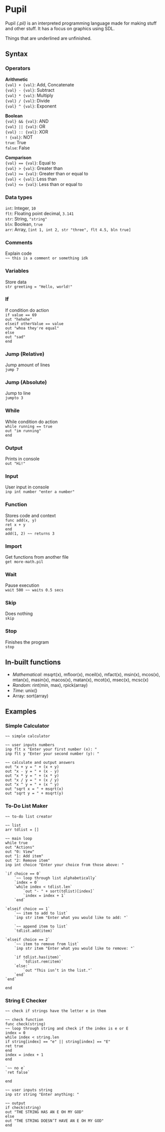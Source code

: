 # Pupil

Pupil *(.pil)* is an interpreted programming language made for making stuff and other stuff. It has a focus on graphics using SDL.

Things that are underlined are unfinished.

## Syntax

### Operators

**Arithmetic**  
`{val} + {val}`: Add, Concatenate  
`{val} - {val}`: Subtract  
`{val} * {val}`: Multiply  
`{val} / {val}`: Divide  
`{val} ^ {val}`: Exponent

**Boolean**  
`{val} && {val}`: AND  
`{val} || {val}`: OR  
`{val} :: {val}`: XOR  
`! {val}`: NOT  
`true`: True  
`false`: False

**Comparison**  
`{val} == {val}`: Equal to  
`{val} > {val}`: Greater than  
`{val} >= {val}`: Greater than or equal to  
`{val} < {val}`: Less than  
`{val} <= {val}`: Less than or equal to

### Data types

`int`: Integer, `10`  
`flt`: Floating point decimal, `3.141`  
`str`: String, `"string"`  
`bln`: Boolean, `true`  
`arr`: Array, `[int 1, int 2, str "three", flt 4.5, bln true]`

### Comments

Explain code  
`~~ this is a comment or something idk`

### Variables

Store data  
`str greeting = "Hello, world!"`

### If

If condition do action  
`if value == 69`  
	`out "hehehe"`  
`elseif otherValue == value`  
	`out "whoa they're equal"`  
`else`  
	`out "sad"`  
`end`

### Jump (Relative)

Jump amount of lines  
`jump 7`

### Jump (Absolute)

Jump to line  
`jumpto 3`

### While

While condition do action  
`while running == true`  
	`out "im running"`  
`end`

### Output

Prints in console  
`out "Hi!"`

### Input

User input in console  
`inp int number "enter a number"`

### Function

Stores code and context  
`func add(x, y)`  
	`ret x + y`  
`end`  
`add(1, 2) ~~ returns 3`

### Import

Get functions from another file  
`get more-math.pil`

### Wait

Pause execution  
`wait 500 ~~ waits 0.5 secs`

### Skip

Does nothing  
`skip`

### Stop

Finishes the program  
`stop`

## In-built functions

- *Mathematical*: msqrt(x), mfloor(x), mceil(x), mfact(x), msin(x), mcos(x), mtan(x), masin(x), macos(x), matan(x), mcot(x), msec(x), mcsc(x)  
- *Random*: rint(min, max), rpick(array)  
- *Time*: unix()  
- Array: sort(array)

## Examples

### Simple Calculator

`~~ simple calculator`

`~~ user inputs numbers`  
`inp flt x "Enter your first number (x): "`  
`inp flt y "Enter your second number (y): "`

`~~ calculate and output answers`  
`out "x + y = " + (x + y)`  
`out "x - y = " + (x - y)`  
`out "x * y = " + (x * y)`  
`out "x / y = " + (x / y)`  
`out "x ^ y = " + (x ^ y)`  
`out "sqrt x = " + msqrt(x)`  
`out "sqrt y = " + msqrt(y)`

### To-Do List Maker

`~~ to-do list creator`

`~~ list`  
`arr tdlist = []`

`~~ main loop`  
`while true`  
	`out "Actions"`  
	`out "0: View"`  
`out "1: Add item"`  
`out "2: Remove item"`  
	`inp int choice "Enter your choice from those above: "`

	`if choice == 0`  
		`~~ loop through list alphabetically`  
		`index = 0`  
		`while index < tdlist.len`  
			`out "- " + sort(tdlist)[index]`  
			`index = index + 1`  
		`end`

	`elseif choice == 1`  
		`~~ item to add to list`  
		`inp str item "Enter what you would like to add: "`

		`~~ append item to list`  
		`tdlist.add(item)`

	`elseif choice == 2`  
		`~~ item to remove from list`  
		`inp str item "Enter what you would like to remove: "`  
		  
		`if tdlist.has(item)`  
			`tdlist.rem(item)`  
		`else:`  
			`out "This isn’t in the list."`  
		`end`  
	`end`  
`end`

### String E Checker

`~~ check if strings have the letter e in them`

`~~ check function`  
`func check(string)`  
	`~~ loop through string and check if the index is e or E`  
	`index = 0`  
	`while index < string.len`  
		`if string[index] == "e" || string[index] == "E"`  
			`ret true`  
		`end`  
`index = index + 1`  
	`end`

	`~~ no e`  
	`ret false`  
`end`

`~~ user inputs string`  
`inp str string "Enter anything: "`

`~~ output`  
`if check(string)`  
	`out "THE STRING HAS AN E OH MY GOD"`  
`else`  
	`out "THE STRING DOESN’T HAVE AN E OH MY GOD"`  
`end`
